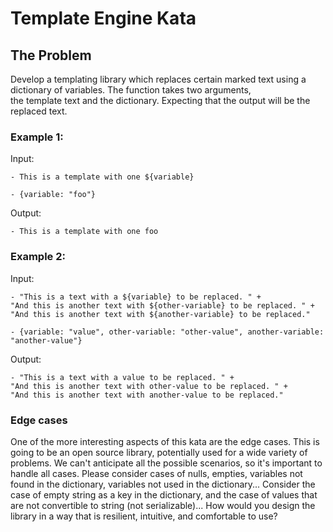 # Template Engine Kata

## The Problem

Develop a templating library which replaces certain marked text using a
dictionary of variables. The function takes two arguments,  
the template text and the dictionary. Expecting that the output will be the replaced
text.

### Example 1:

Input:
```
- This is a template with one ${variable}

- {variable: "foo"}
```

Output:
```
- This is a template with one foo
```

### Example 2:

Input:
```
- "This is a text with a ${variable} to be replaced. " +
"And this is another text with ${other-variable} to be replaced. " +
"And this is another text with ${another-variable} to be replaced."

- {variable: "value", other-variable: "other-value", another-variable: "another-value"}
```

Output:
```
- "This is a text with a value to be replaced. " +
"And this is another text with other-value to be replaced. " +
"And this is another text with another-value to be replaced."
```

### Edge cases

One of the more interesting aspects of this kata are the edge cases. This is going to be an open source
library, potentially used for a wide variety of problems. We can't anticipate all the possible scenarios,
so it's important to handle all cases.
Please consider cases of nulls, empties, variables not found in the dictionary, variables not used
in the dictionary...
Consider the case of empty string as a key in the dictionary, and the case of values that are not
convertible to string (not serializable)...
How would you design the library in a way that is resilient, intuitive, and comfortable to use?